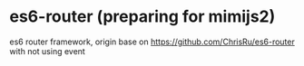 # es6-router (preparing for mimijs2)
es6 router framework, origin base on https://github.com/ChrisRu/es6-router with not using event